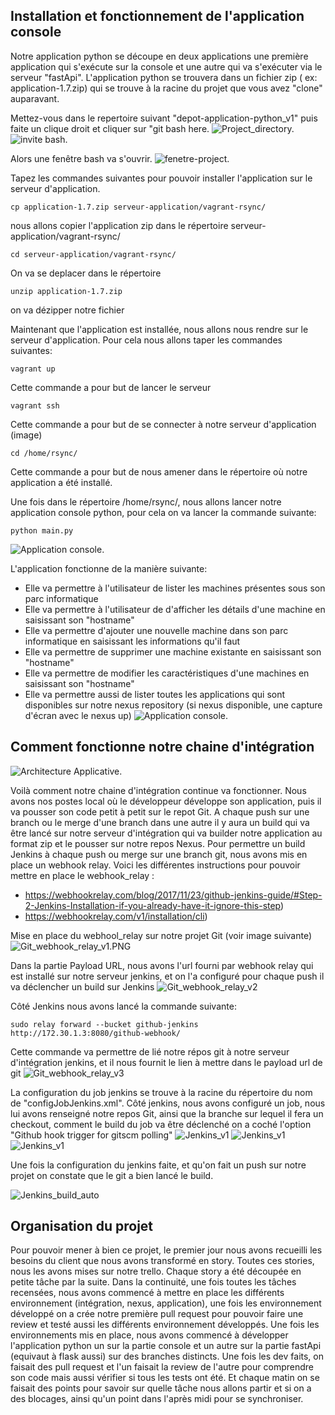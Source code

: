 ## Installation et fonctionnement de l'application console

Notre application python se découpe en deux applications une première application qui s'exécute sur la console et une autre qui va s'exécuter via le serveur "fastApi".
L'application python se trouvera dans un fichier zip ( ex: application-1.7.zip) qui se trouve à la racine du projet que vous avez "clone" auparavant.

Mettez-vous dans le repertoire suivant "depot-application-python_v1" puis faite un clique droit et cliquer sur "git bash here.
![Project_directory.](https://raw.githubusercontent.com/KevinGit31/depot-application-python_v1/reamde_part2/diagramme/Project_directory.PNG "Project_directory.PNG")
![invite bash.](https://raw.githubusercontent.com/KevinGit31/depot-application-python_v1/readme/diagramme/invit-bash.PNG "Diagramme.")

Alors une fenêtre bash va s'ouvrir.
![fenetre-project.](https://raw.githubusercontent.com/KevinGit31/depot-application-python_v1/reamde_part2/diagramme/fenetre-project.PNG "fenetre-project.PNG")

Tapez les commandes suivantes pour pouvoir installer l'application sur le serveur d'application.
````
cp application-1.7.zip serveur-application/vagrant-rsync/
````
nous allons copier l'application zip dans le répertoire serveur-application/vagrant-rsync/
````
cd serveur-application/vagrant-rsync/
````
On va se deplacer dans le répertoire 
````
unzip application-1.7.zip
````
on va dézipper notre fichier

Maintenant que l'application est installée, nous allons nous rendre sur le serveur d'application. Pour cela nous allons taper les commandes suivantes:
````
vagrant up
````
Cette commande a pour but de lancer le serveur
````
vagrant ssh
````
Cette commande a pour but de se connecter à notre serveur d'application (image)
````
cd /home/rsync/
````
Cette commande a pour but de nous amener dans le répertoire où notre application a été installé.

Une fois dans le répertoire /home/rsync/, nous allons lancer notre application console python, pour cela on va lancer la commande suivante:
````
python main.py
````
![Application console.](https://raw.githubusercontent.com/KevinGit31/depot-application-python_v1/readme/diagramme/fenetre-bash-application-console-repos.PNG "Application console.")

L'application fonctionne de la manière suivante:
- Elle va permettre à l'utilisateur de lister les machines présentes sous son parc informatique
- Elle va permettre à l'utilisateur de d'afficher les détails d'une machine en saisissant son "hostname"
- Elle va permettre d'ajouter une nouvelle machine dans son parc informatique en saisissant les informations qu'il faut
- Elle va permettre de supprimer une machine existante en saisissant son "hostname"
- Elle va permettre de modifier les caractéristiques d'une machines en saisissant son "hostname"
- Elle va permettre aussi de lister toutes les applications qui sont disponibles sur notre nexus repository (si nexus disponible, une capture d'écran avec le nexus up) ![Application console.](https://raw.githubusercontent.com/KevinGit31/depot-application-python_v1/readme/diagramme/fenetre-bash-application-console-repos.PNG "fenetre-bash-application-console-repos")


## Comment fonctionne notre chaine d'intégration
![Architecture Applicative.](https://raw.githubusercontent.com/KevinGit31/depot-application-python_v1/readme/diagramme/Architecture_Applicative.png "Diagramme.")

Voilà comment notre chaine d'intégration continue va fonctionner. Nous avons nos postes local où le développeur développe
son application, puis il va pousser son code petit à petit sur le repot Git. A chaque push sur une branch ou le merge d'une branch dans une autre il y aura un build qui va être lancé sur notre serveur d'intégration qui va builder notre application au format zip et le pousser sur notre repos Nexus. Pour permettre un build Jenkins à chaque push ou merge sur une branch git, nous avons mis en place un webhook relay.
Voici les différentes instructions pour pouvoir mettre en place le webhook_relay :
- https://webhookrelay.com/blog/2017/11/23/github-jenkins-guide/#Step-2-Jenkins-Installation-if-you-already-have-it-ignore-this-step)
- https://webhookrelay.com/v1/installation/cli)

Mise en place du webhool_relay sur notre projet Git (voir image suivante)
![Git_webhook_relay_v1.PNG](https://raw.githubusercontent.com/KevinGit31/depot-application-python_v1/readme/diagramme/Git_webhook_relay_v1.PNG "Git_webhook_relay_v1")

Dans la partie Payload URL, nous avons l'url fourni par webhook relay qui est installé sur notre serveur jenkins, et on l'a configuré pour chaque push il va déclencher un build sur Jenkins
![Git_webhook_relay_v2](https://raw.githubusercontent.com/KevinGit31/depot-application-python_v1/readme/diagramme/Git_webhook_relay_v2.PNG "Git_webhook_relay_v2")

Côté Jenkins nous avons lancé la commande suivante:
````
sudo relay forward --bucket github-jenkins http://172.30.1.3:8080/github-webhook/
````
Cette commande va permettre de lié notre répos git à notre serveur d'intégration jenkins, et il nous fournit le lien à mettre dans le payload url de git
![Git_webhook_relay_v3](https://raw.githubusercontent.com/KevinGit31/depot-application-python_v1/readme/diagramme/Git_webhook_relay_v3.PNG "Git_webhook_relay_v3")

La configuration du job jenkins se trouve à la racine du répertoire du nom de "configJobJenkins.xml".
Côté jenkins, nous avons configuré un job, nous lui avons renseigné notre repos Git, ainsi que la branche sur lequel il fera un checkout, comment le build du job va être déclenché on a coché l'option "Github hook trigger for gitscm polling"
![Jenkins_v1](https://raw.githubusercontent.com/KevinGit31/depot-application-python_v1/readme/diagramme/Jenkins_v1.PNG "Jenkins_v1")
![Jenkins_v1](https://raw.githubusercontent.com/KevinGit31/depot-application-python_v1/readme/diagramme/Jenkins_v2.PNG "Jenkins_v1")
![Jenkins_v1](https://raw.githubusercontent.com/KevinGit31/depot-application-python_v1/readme/diagramme/Jenkins_v3.PNG "Jenkins_v1")

Une fois la configuration du jenkins faite, et qu'on fait un push sur notre projet on constate que le git a bien lancé le build.

![Jenkins_build_auto](https://raw.githubusercontent.com/KevinGit31/depot-application-python_v1/readme/diagramme/Jenkins_build_auto.PNG "Jenkins_build_auto")


## Organisation du projet

Pour pouvoir mener à bien ce projet, le premier jour nous avons recueilli les besoins du client que nous avons transformé en story. Toutes ces stories, nous les avons mises sur notre trello. Chaque story a été découpée en petite tâche par la suite. Dans la continuité, une fois toutes les tâches recensées, nous avons commencé à mettre en place les différents environnement (intégration, nexus, application), une fois les environnement développé on a crée notre première pull request pour pouvoir faire une review et testé aussi les différents environnement développés. Une fois les environnements mis en place, nous avons commencé à développer l'application python un sur la partie console et un autre sur la partie fastApi (equivaut à flask aussi) sur des branches distincts. Une fois les dev faits, on faisait des pull request et l'un faisait la review de l'autre pour comprendre son code mais aussi vérifier si tous les tests ont été. Et chaque matin on se faisait des points pour savoir sur quelle tâche nous allons partir et si on a des blocages, ainsi qu'un point dans l'après midi pour se synchroniser.

